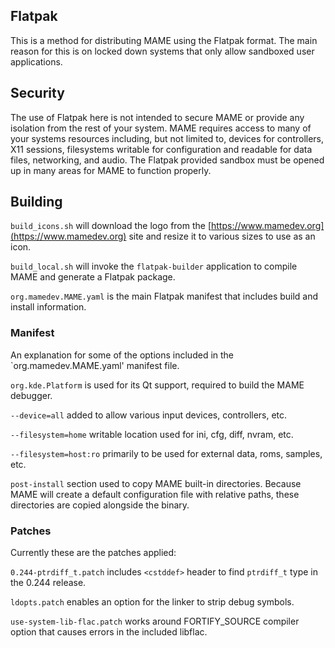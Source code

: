 ## Flatpak

This is a method for distributing MAME using the Flatpak format. The main reason for this is on locked down systems that only allow sandboxed user applications.

## Security

The use of Flatpak here is not intended to secure MAME or provide any isolation from the rest of your system. MAME requires access to many of your systems resources including, but not limited to, devices for controllers, X11 sessions, filesystems writable for configuration and readable for data files, networking, and audio. The Flatpak provided sandbox must be opened up in many areas for MAME to function properly.

## Building

`build_icons.sh` will download the logo from the [https://www.mamedev.org](https://www.mamedev.org) site and resize it to various sizes to use as an icon.

`build_local.sh` will invoke the `flatpak-builder` application to compile MAME and generate a Flatpak package.

`org.mamedev.MAME.yaml` is the main Flatpak manifest that includes build and install information.

### Manifest

An explanation for some of the options included in the `org.mamedev.MAME.yaml' manifest file.

`org.kde.Platform` is used for its Qt support, required to build the MAME debugger.

`--device=all` added to allow various input devices, controllers, etc.

`--filesystem=home` writable location used for ini, cfg, diff, nvram, etc.

`--filesystem=host:ro` primarily to be used for external data, roms, samples, etc.

`post-install` section used to copy MAME built-in directories. Because MAME will create a default configuration file with relative paths, these directories are copied alongside the binary.

### Patches

Currently these are the patches applied:

`0.244-ptrdiff_t.patch` includes `<cstddef>` header to find `ptrdiff_t` type in the 0.244 release.

`ldopts.patch` enables an option for the linker to strip debug symbols.

`use-system-lib-flac.patch` works around FORTIFY_SOURCE compiler option that causes errors in the included libflac.
